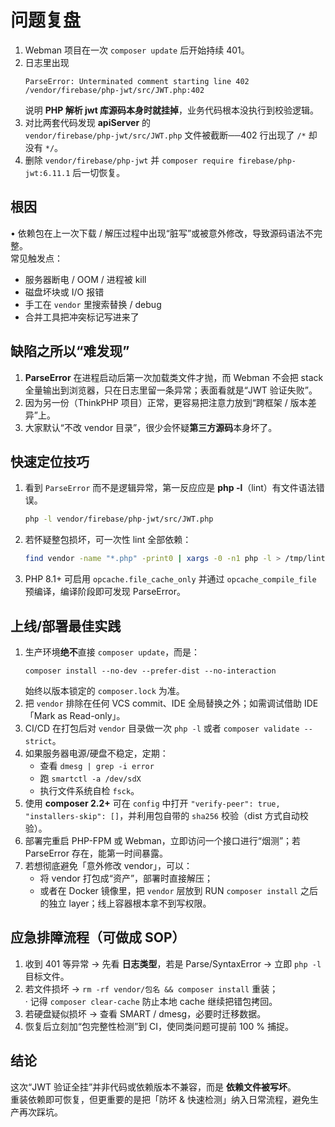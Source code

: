 问题复盘
========
1. Webman 项目在一次 `composer update` 后开始持续 401。
2. 日志里出现
   ```
   ParseError: Unterminated comment starting line 402
   /vendor/firebase/php-jwt/src/JWT.php:402
   ```  
   说明 **PHP 解析 jwt 库源码本身时就挂掉**，业务代码根本没执行到校验逻辑。
3. 对比两套代码发现 **apiServer** 的  
   `vendor/firebase/php-jwt/src/JWT.php` 文件被截断──402 行出现了 `/*` 却没有 `*/`。
4. 删除 `vendor/firebase/php-jwt` 并 `composer require firebase/php-jwt:6.11.1` 后一切恢复。

根因
----
• 依赖包在上一次下载 / 解压过程中出现“脏写”或被意外修改，导致源码语法不完整。  
常见触发点：
- 服务器断电 / OOM / 进程被 kill
- 磁盘坏块或 I/O 报错
- 手工在 `vendor` 里搜索替换 / debug
- 合并工具把冲突标记写进来了

缺陷之所以“难发现”
-------------------
1. **ParseError** 在进程启动后第一次加载类文件才抛，而 Webman 不会把 stack 全量输出到浏览器，只在日志里留一条异常；表面看就是“JWT 验证失败”。
2. 因为另一份（ThinkPHP 项目）正常，更容易把注意力放到“跨框架 / 版本差异”上。
3. 大家默认“不改 vendor 目录”，很少会怀疑**第三方源码**本身坏了。

快速定位技巧
------------
1. 看到 `ParseError` 而不是逻辑异常，第一反应应是 **php -l**（lint）有文件语法错误。
   ```bash
   php -l vendor/firebase/php-jwt/src/JWT.php
   ```
2. 若怀疑整包损坏，可一次性 lint 全部依赖：
   ```bash
   find vendor -name "*.php" -print0 | xargs -0 -n1 php -l > /tmp/lint.log
   ```
3. PHP 8.1+ 可启用 `opcache.file_cache_only` 并通过 `opcache_compile_file` 预编译，编译阶段即可发现 ParseError。

上线/部署最佳实践
-----------------
1. 生产环境**绝不**直接 `composer update`，而是：
   ```
   composer install --no-dev --prefer-dist --no-interaction
   ```
   始终以版本锁定的 `composer.lock` 为准。
2. 把 `vendor` 排除在任何 VCS commit、IDE 全局替换之外；如需调试借助 IDE「Mark as Read-only」。
3. CI/CD 在打包后对 `vendor` 目录做一次 `php -l` 或者 `composer validate --strict`。
4. 如果服务器电源/硬盘不稳定，定期：
    - 查看 `dmesg | grep -i error`
    - 跑 `smartctl -a /dev/sdX`
    - 执行文件系统自检 `fsck`。
5. 使用 **composer 2.2+** 可在 `config` 中打开 `"verify-peer": true, "installers-skip": []`，并利用包自带的 `sha256` 校验（dist 方式自动校验）。
6. 部署完重启 PHP-FPM 或 Webman，立即访问一个接口进行“烟测”；若 ParseError 存在，能第一时间暴露。
7. 若想彻底避免「意外修改 vendor」，可以：
    - 将 vendor 打包成“资产”，部署时直接解压；
    - 或者在 Docker 镜像里，把 `vendor` 层放到 RUN `composer install` 之后的独立 layer；线上容器根本拿不到写权限。

应急排障流程（可做成 SOP）
--------------------------
1. 收到 401 等异常 → 先看 **日志类型**，若是 Parse/SyntaxError → 立即 `php -l` 目标文件。
2. 若文件损坏 → `rm -rf vendor/包名 && composer install` 重装；  
   · 记得 `composer clear-cache` 防止本地 cache 继续把错包拷回。
3. 若硬盘疑似损坏 → 查看 SMART / dmesg，必要时迁移数据。
4. 恢复后立刻加“包完整性检测”到 CI，使同类问题可提前 100 % 捕捉。

结论
----
这次“JWT 验证全挂”并非代码或依赖版本不兼容，而是 **依赖文件被写坏**。  
重装依赖即可恢复，但更重要的是把「防坏 & 快速检测」纳入日常流程，避免生产再次踩坑。